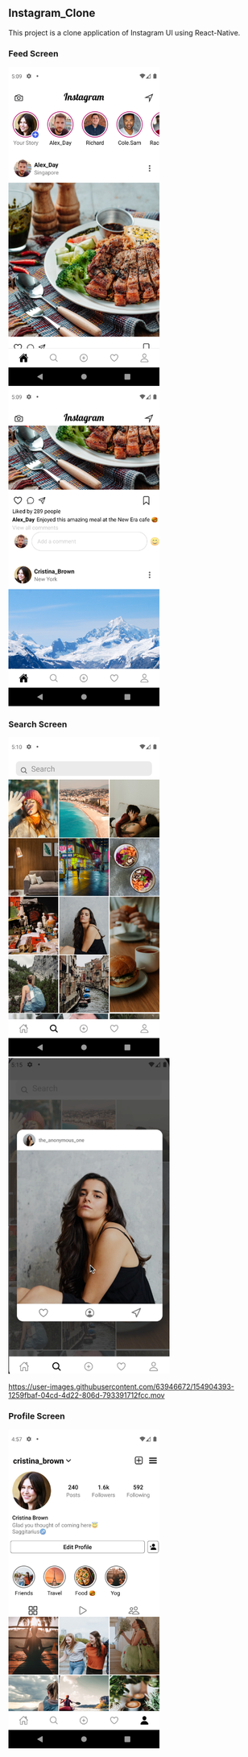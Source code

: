 ## Instagram_Clone

This project is a clone application of Instagram UI using React-Native.

### Feed Screen

<p float="left">
  <img src="Images/Feed1.png" width="300" />
  <img src="Images/Feed2.png" width="300" />
</p>

### Search Screen

<p float="left">
  <img src="/Images/Search1.png" width="300" />
  <img src="/Images/Search2.png" width="320" />

https://user-images.githubusercontent.com/63946672/154904393-1259fbaf-04cd-4d22-806d-793391712fcc.mov

</p>

### Profile Screen

<p float="left">
  <img src="Images/ProfilePage.png" width="300" />
</p>

